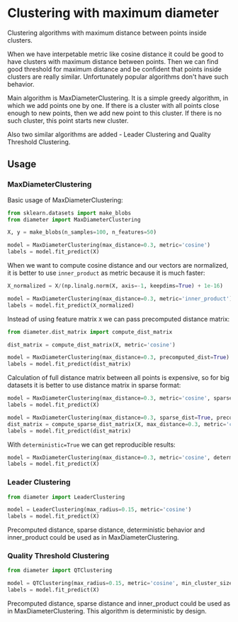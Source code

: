 # Clustering with maximum diameter

Clustering algorithms with maximum distance between points inside clusters.

When we have interpetable metric like cosine distance it could be good to have clusters with maximum distance between points. Then we can find good threshold for maximum distance and be confident that points inside clusters are really similar. Unfortunately popular algorithms don't have such behavior.

Main algorithm is MaxDiameterClustering. It is a simple greedy algorithm, in which we add points one by one. If there is a cluster with all points close enough to new points, then we add new point to this cluster. If there is no such cluster, this point starts new cluster.

Also two similar algorithms are added - Leader Clustering and Quality Threshold Clustering.

## Usage

### MaxDiameterClustering

Basic usage of MaxDiameterClustering:
```python
from sklearn.datasets import make_blobs
from diameter import MaxDiameterClustering

X, y = make_blobs(n_samples=100, n_features=50)

model = MaxDiameterClustering(max_distance=0.3, metric='cosine')
labels = model.fit_predict(X)
```

When we want to compute cosine distance and our vectors are normalized, it is better to use
`inner_product` as metric because it is much faster:
```python
X_normalized = X/(np.linalg.norm(X, axis=-1, keepdims=True) + 1e-16)

model = MaxDiameterClustering(max_distance=0.3, metric='inner_product')
labels = model.fit_predict(X_normalized)
```

Instead of using feature matrix `X` we can pass precomputed distance matrix:
```python
from diameter.dist_matrix import compute_dist_matrix

dist_matrix = compute_dist_matrix(X, metric='cosine')

model = MaxDiameterClustering(max_distance=0.3, precomputed_dist=True)
labels = model.fit_predict(dist_matrix)
```

Calculation of full distance matrix between all points is expensive, so for big datasets
it is better to use distance matrix in sparse format:
```python
model = MaxDiameterClustering(max_distance=0.3, metric='cosine', sparse_dist=True)
labels = model.fit_predict(X)

model = MaxDiameterClustering(max_distance=0.3, sparse_dist=True, precomputed_dist=True)
dist_matrix = compute_sparse_dist_matrix(X, max_distance=0.3, metric='cosine')
labels = model.fit_predict(dist_matrix)
```

With `deterministic=True` we can get reproducible results:
```python
model = MaxDiameterClustering(max_distance=0.3, metric='cosine', deterministic=True)
labels = model.fit_predict(X)
```



### Leader Clustering

```python
from diameter import LeaderClustering

model = LeaderClustering(max_radius=0.15, metric='cosine')
labels = model.fit_predict(X)
```

Precomputed distance, sparse distance, deterministic behavior  and inner_product
could be used as in MaxDiameterClustering.


### Quality Threshold Clustering

```python
from diameter import QTClustering

model = QTClustering(max_radius=0.15, metric='cosine', min_cluster_size=5)
labels = model.fit_predict(X)
```

Precomputed distance, sparse distance  and inner_product
could be used as in MaxDiameterClustering. This algorithm is deterministic by design.





